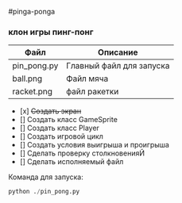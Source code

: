 #pinga-ponga

### клон игры пинг-понг

| Файл | Описание |
|---   |---       |
| pin_pong.py  |	Главный файл для запуска|
| ball.png | Файл мяча |
| racket.png | файл ракетки |



- [х] ~~Создать экран~~
- [] Создать класс GameSprite
- [] Создать класс Player
- [] Создать игровой цикл
- [] Создать условия выигрыша и проигрыша
- [] Сделать проверку столкновенияЙ
- [] Сделать исполняемый файл

Команда для запуска:
``` python
python ./pin_pong.py
```